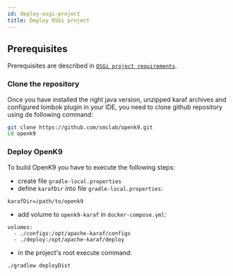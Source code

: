 ```yaml
---
id: deploy-osgi-project
title: Deploy OSGi project
---
```


## Prerequisites

Prerequisites are described in [`OSGi project requirements`](/docs/osgi-requirements).

### Clone the repository

Once you have installed the right java version, unzipped karaf archives and configured lombok plugin in your IDE, you need to clone github repository using de following command:

```bash
git clone https://github.com/smclab/openk9.git
cd openk9
```

### Deploy OpenK9

To build OpenK9 you have to execute the following steps:

- create file `gradle-local.properties`
- define `karafDir` into file `gradle-local.properties`:
```
karafDir=/path/to/openk9
```
- add volume to `openk9-karaf` in `docker-compose.yml`:
```
volumes:
  - ./configs:/opt/apache-karaf/configs
  - ./deploy:/opt/apache-karaf/deploy
```
- in the project's root execute command:
```aidl
./gradlew deployDist
```
